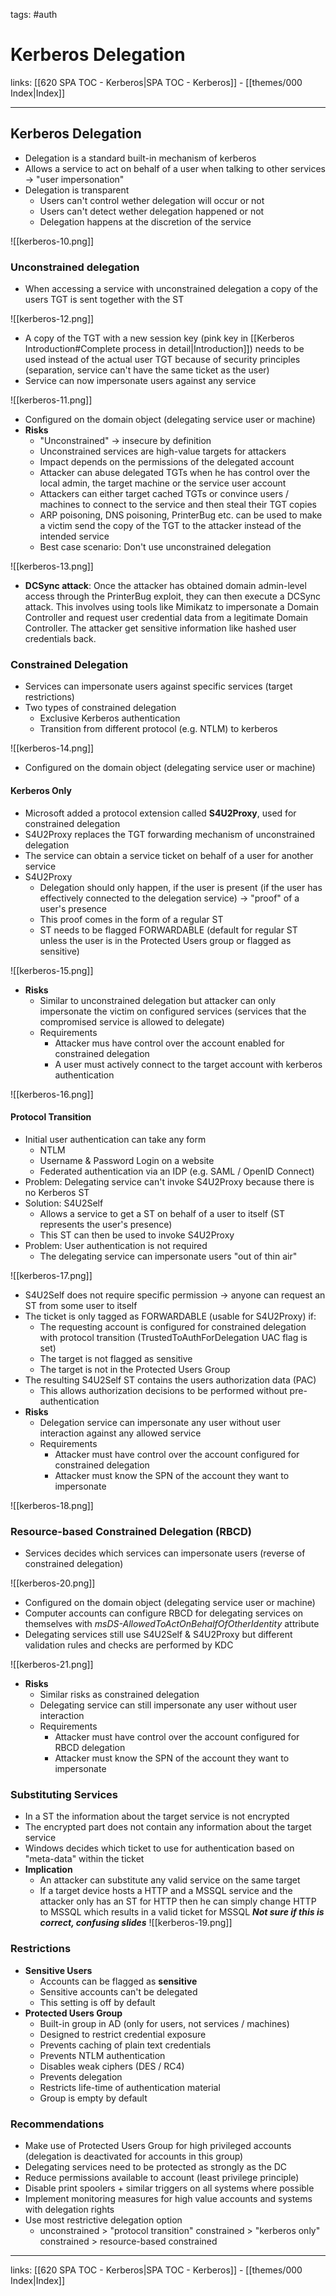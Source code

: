 tags: #auth 

# Kerberos Delegation

links: [[620 SPA TOC - Kerberos|SPA TOC - Kerberos]] - [[themes/000 Index|Index]]

---

## Kerberos Delegation

- Delegation is a standard built-in mechanism of kerberos
- Allows a service to act on behalf of a user when talking to other services $\rightarrow$ "user impersonation"
- Delegation is transparent
	- Users can't control wether delegation will occur or not
	- Users can't detect wether delegation happened or not
	- Delegation happens at the discretion of the service

![[kerberos-10.png]]

### Unconstrained delegation

- When accessing a service with unconstrained delegation a copy of the users TGT is sent together with the ST

![[kerberos-12.png]]

- A copy of the TGT with a new session key (pink key in [[Kerberos Introduction#Complete process in detail|Introduction]]) needs to be used instead of the actual user TGT because of security principles (separation, service can't have the same ticket as the user)
- Service can now impersonate users against any service

![[kerberos-11.png]]

- Configured on the domain object (delegating service user or machine)
- **Risks**
	- "Unconstrained" $\rightarrow$ insecure by definition
	- Unconstrained services are high-value targets for attackers
	- Impact depends on the permissions of the delegated account
	- Attacker can abuse delegated TGTs when he has control over the local admin, the target machine or the service user account
	- Attackers can either target cached TGTs or convince users / machines to connect to the service and then steal their TGT copies
	- ARP poisoning, DNS poisoning, PrinterBug etc. can be used to make a victim send the copy of the TGT to the attacker instead of the intended service
	- Best case scenario: Don't use unconstrained delegation

![[kerberos-13.png]]

- **DCSync attack**: Once the attacker has obtained domain admin-level access through the PrinterBug exploit, they can then execute a DCSync attack. This involves using tools like Mimikatz to impersonate a Domain Controller and request user credential data from a legitimate Domain Controller. The attacker get sensitive information like hashed user credentials back.

### Constrained Delegation

- Services can impersonate users against specific services (target restrictions)
- Two types of constrained delegation
	- Exclusive Kerberos authentication
	- Transition from different protocol (e.g. NTLM) to kerberos

![[kerberos-14.png]]

- Configured on the domain object (delegating service user or machine)

#### Kerberos Only

- Microsoft added a protocol extension called **S4U2Proxy**, used for constrained delegation
- S4U2Proxy replaces the TGT forwarding mechanism of unconstrained delegation
- The service can obtain a service ticket on behalf of a user for another service
- S4U2Proxy
	- Delegation should only happen, if the user is present (if the user has effectively connected to the delegation service) $\rightarrow$ "proof" of a user's presence
	- This proof comes in the form of a regular ST
	- ST needs to be flagged FORWARDABLE (default for regular ST unless the user is in the Protected Users group or flagged as sensitive)

![[kerberos-15.png]]

- **Risks**
	- Similar to unconstrained delegation but attacker can only impersonate the victim on configured services (services that the compromised service is allowed to delegate)
	- Requirements
		- Attacker mus have control over the account enabled for constrained delegation
		- A user must actively connect to the target account with kerberos authentication

![[kerberos-16.png]]

#### Protocol Transition

- Initial user authentication can take any form
	- NTLM
	- Username & Password Login on a website
	- Federated authentication via an IDP (e.g. SAML / OpenID Connect)
- Problem: Delegating service can't invoke S4U2Proxy because there is no Kerberos ST
- Solution: S4U2Self
	- Allows a service to get a ST on behalf of a user to itself (ST represents the user's presence)
	- This ST can then be used to invoke S4U2Proxy
- Problem: User authentication is not required
	- The delegating service can impersonate users "out of thin air"

![[kerberos-17.png]]

- S4U2Self does not require specific permission $\rightarrow$ anyone can request an ST from some user to itself
- The ticket is only tagged as FORWARDABLE (usable for S4U2Proxy) if:
	- The requesting account is configured for constrained delegation with protocol transition (TrustedToAuthForDelegation UAC flag is set)
	- The target is not flagged as sensitive
	- The target is not in the Protected Users Group
- The resulting S4U2Self ST contains the users authorization data (PAC)
	- This allows authorization decisions to be performed without pre-authentication
- **Risks**
	- Delegation service can impersonate any user without user interaction against any allowed service
	- Requirements
		- Attacker must have control over the account configured for constrained delegation
		- Attacker must know the SPN of the account they want to impersonate

![[kerberos-18.png]]

### Resource-based Constrained Delegation (RBCD)

- Services decides which services can impersonate users (reverse of constrained delegation)

![[kerberos-20.png]]

- Configured on the domain object (delegating service user or machine)
- Computer accounts can configure RBCD for delegating services on themselves with *msDS-AllowedToActOnBehalfOfOtherIdentity* attribute
- Delegating services still use S4U2Self & S4U2Proxy but different validation rules and checks are performed by KDC

![[kerberos-21.png]]

- **Risks**
	- Similar risks as constrained delegation
	- Delegating service can still impersonate any user without user interaction
	- Requirements
		- Attacker must have control over the account configured for RBCD delegation
		- Attacker must know the SPN of the account they want to impersonate

### Substituting Services

- In a ST the information about the target service is not encrypted
- The encrypted part does not contain any information about the target service
- Windows decides which ticket to use for authentication based on "meta-data" within the ticket
- **Implication**
	- An attacker can substitute any valid service on the same target
	- If a target device hosts a HTTP and a MSSQL service and the attacker only has an ST for HTTP then he can simply change HTTP to MSSQL which results in a valid ticket for MSSQL
***Not sure if this is correct, confusing slides***
![[kerberos-19.png]]

### Restrictions

- **Sensitive Users**
	- Accounts can be flagged as **sensitive**
	- Sensitive accounts can't be delegated
	- This setting is off by default
- **Protected Users Group**
	- Built-in group in AD (only for users, not services / machines)
	- Designed to restrict credential exposure
	- Prevents caching of plain text credentials
	- Prevents NTLM authentication
	- Disables weak ciphers (DES / RC4)
	- Prevents delegation
	- Restricts life-time of authentication material
	- Group is empty by default

### Recommendations

- Make use of Protected Users Group for high privileged accounts (delegation is deactivated for accounts in this group)
- Delegating services need to be protected as strongly as the DC
- Reduce permissions available to account (least privilege principle)
- Disable print spoolers + similar triggers on all systems where possible
- Implement monitoring measures for high value accounts and systems with delegation rights
- Use most restrictive delegation option
	- unconstrained > "protocol transition" constrained > "kerberos only" constrained > resource-based constrained

---
links: [[620 SPA TOC - Kerberos|SPA TOC - Kerberos]] - [[themes/000 Index|Index]]